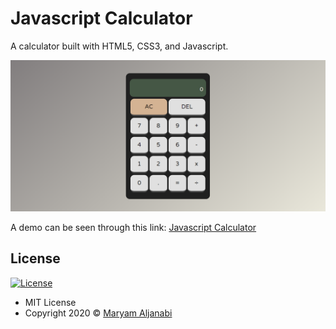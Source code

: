 # Javascript Calculator

A calculator built with HTML5, CSS3, and Javascript.

![screenshot](screenshot.png)

A demo can be seen through this link:
[Javascript Calculator](https://maryam-aljanabi.github.io/javascript-calculator/)

## License

[![License](https://img.shields.io/:License-MIT-blue.svg?style=flat-square)](http://badges.mit-license.org)

- MIT License
- Copyright 2020 © [Maryam Aljanabi](https://github.com/maryam-aljanabi)
